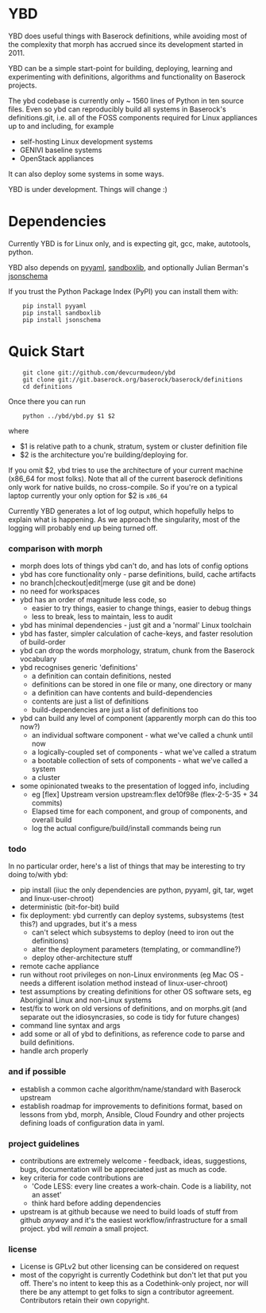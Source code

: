 # YBD

YBD does useful things with Baserock definitions, while avoiding most
of the complexity that morph has accrued since its development started in 2011.

YBD can be a simple start-point for building, deploying, learning and
experimenting with definitions, algorithms and functionality on Baserock
projects.

The ybd codebase is currently only ~ 1560 lines of Python in ten source files.
Even so ybd can reproducibly build all systems in Baserock's definitions.git,
i.e. all of the FOSS components required for Linux appliances up to and
including, for example

- self-hosting Linux development systems
- GENIVI baseline systems
- OpenStack appliances

It can also deploy some systems in some ways.

YBD is under development. Things will change :)

# Dependencies

Currently YBD is for Linux only, and is expecting git, gcc, make, autotools, python.

YBD also depends on [pyyaml](http://pyyaml.org/wiki/PyYAML),
[sandboxlib](https://github.com/CodethinkLabs/sandboxlib),
and optionally Julian Berman's
[jsonschema](https://github.com/Julian/jsonschema)

If you trust the Python Package Index (PyPI) you can install them with:

```
    pip install pyyaml
    pip install sandboxlib
    pip install jsonschema
```

# Quick Start

```
    git clone git://github.com/devcurmudeon/ybd
    git clone git://git.baserock.org/baserock/baserock/definitions
    cd definitions
```
Once there you can run
```
    python ../ybd/ybd.py $1 $2
```

where

- $1 is relative path to a chunk, stratum, system or cluster definition file
- $2 is the architecture you're building/deploying for. 

If you omit $2, ybd tries to use the architecture of your current machine
(x86_64 for most folks). Note that all of the current baserock definitions only
work for native builds, no cross-compile. So if you're on a typical laptop
currently your only option for $2 is `x86_64`

Currently YBD generates a lot of log output, which hopefully helps to explain what is happening. As we approach the singularity, most of the logging will probably end up being turned off.

### comparison with morph

- morph does lots of things ybd can't do, and has lots of config options
- ybd has core functionality only - parse definitions, build, cache artifacts
- no branch|checkout|edit|merge (use git and be done)
- no need for workspaces
- ybd has an order of magnitude less code, so
  - easier to try things, easier to change things, easier to debug things
  - less to break, less to maintain, less to audit
- ybd has minimal dependencies - just git and a 'normal' Linux toolchain
- ybd has faster, simpler calculation of cache-keys, and faster resolution of
  build-order
- ybd can drop the words morphology, stratum, chunk from the Baserock vocabulary
- ybd recognises generic 'definitions'
  - a definition can contain definitions, nested
  - definitions can be stored in one file or many, one directory or many
  - a definition can have contents and build-dependencies
  - contents are just a list of definitions
  - build-dependencies are just a list of definitions too
- ybd can build any level of component (apparently morph can do this too now?)
  - an individual software component - what we've called a chunk until now
  - a logically-coupled set of components - what we've called a stratum
  - a bootable collection of sets of components - what we've called a system
  - a cluster
- some opinionated tweaks to the presentation of logged info, including
  - eg [flex] Upstream version upstream:flex de10f98e (flex-2-5-35 + 34 commits)
  - Elapsed time for each component, and group of components, and overall build
  - log the actual configure/build/install commands being run

### todo

In no particular order, here's a list of things that may be interesting to try
doing to/with ybd:
- pip install (iiuc the only dependencies are python, pyyaml, git, tar, wget
  and linux-user-chroot)
- deterministic (bit-for-bit) build
- fix deployment: ybd currently can deploy systems, subsystems (test this?) 
  and upgrades, but it's a mess
  - can't select which subsystems to deploy (need to iron out the definitions)
  - alter the deployment parameters (templating, or commandline?)
  - deploy other-architecture stuff
- remote cache appliance
- run without root privileges on non-Linux environments (eg Mac OS - needs a
  different isolation method instead of linux-user-chroot)
- test assumptions by creating definitions for other OS software sets, eg
  Aboriginal Linux and non-Linux systems
- test/fix to work on old versions of definitions, and on morphs.git
  (and separate out the idiosyncrasies, so code is tidy for future changes)
- command line syntax and args
- add some or all of ybd to definitions, as reference code to parse and build
  definitions.
- handle arch properly

### and if possible

- establish a common cache algorithm/name/standard with Baserock upstream
- establish roadmap for improvements to definitions format, based on lessons
  from ybd, morph, Ansible, Cloud Foundry and other projects defining loads of
  configuration data in yaml.

### project guidelines

- contributions are extremely welcome - feedback, ideas, suggestions, bugs,
  documentation will be appreciated just as much as code.
- key criteria for code contributions are
  - 'Code LESS: every line creates a work-chain. Code is a liability, not an 
    asset'
  - think hard before adding dependencies
- upstream is at github because we need to build loads of stuff from github
  *anyway* and it's the easiest workflow/infrastructure for a small project.
  ybd will *remain* a small project.

### license

- License is GPLv2 but other licensing can be considered on request
- most of the copyright is currently Codethink but don't let that put you off.
  There's no intent to keep this as a Codethink-only project, nor will there be
  any attempt to get folks to sign a contributor agreement.
  Contributors retain their own copyright.

